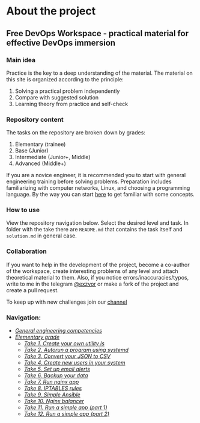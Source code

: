 # About the project

## Free DevOps Workspace - practical material for effective DevOps immersion

### Main idea
Practice is the key to a deep understanding of the material. The material on this site is organized according to the principle:
1) Solving a practical problem independently
2) Compare with suggested solution
3) Learning theory from practice and self-check

### Repository content
The tasks on the repository are broken down by grades:
1) Elementary (trainee)
2) Base (Junior)
3) Intermediate (Junior+, Middle)
4) Advanced (Middle+)

If you are a novice engineer, it is recommended you to start with general engineering training before solving problems. Preparation includes familiarizing with computer networks,
Linux, and choosing a programming language. By the way you can start [here](https://github.com/exzvor/freedevopsworkspace/blob/main/intro/intro.md) to get familiar with some concepts.

### How to use
View the repository navigation below. Select the desired level and task. In folder with the take there are `README.md` that contains the task itself and `solution.md` in general case.

### Collaboration
If you want to help in the development of the project, become a co-author of the workspace,
create interesting problems of any level and attach theoretical material to them.
Also, if you notice errors/inaccuracies/typos, write to me in the telegram [@exzvor](https://t.me/exzvor) or make a fork of the project and create a pull request.

To keep up with new challenges join our [channel](https://t.me/freedevopsworkspace)

### Navigation:
- *[General engineering competencies](https://github.com/exzvor/freedevopsworkspace/blob/main/intro/README.md)*
- *[Elementary grade](https://github.com/exzvor/freedevopsworkspace/tree/main/devops_grades/elementary_grade)*
    - *[Take 1. Create your own utility ls](https://github.com/exzvor/freedevopsworkspace/tree/main/devops_grades/elementary_grade/take_01)*
    - *[Take 2. Autorun a program using systemd](https://github.com/exzvor/freedevopsworkspace/tree/main/devops_grades/elementary_grade/take_02)*
    - *[Take 3. Convert your JSON to CSV](https://github.com/exzvor/freedevopsworkspace/tree/main/devops_grades/elementary_grade/take_03)*
    - *[Take 4. Create new users in your system](https://github.com/exzvor/freedevopsworkspace/tree/main/devops_grades/elementary_grade/take_04)*
    - *[Take 5. Set up email alerts](https://github.com/exzvor/freedevopsworkspace/tree/main/devops_grades/elementary_grade/take_05)*
    - *[Take 6. Backup your data](https://github.com/exzvor/freedevopsworkspace/tree/main/devops_grades/elementary_grade/take_06)*
    - *[Take 7. Run nginx app](https://github.com/exzvor/freedevopsworkspace/tree/main/devops_grades/elementary_grade/take_07)*
    - *[Take 8. IPTABLES rules](https://github.com/exzvor/freedevopsworkspace/tree/main/devops_grades/elementary_grade/take_08)*
    - *[Take 9. Simple Ansible](https://github.com/exzvor/freedevopsworkspace/tree/main/devops_grades/elementary_grade/take_09)*
    - *[Take 10. Nginx balancer](https://github.com/exzvor/freedevopsworkspace/tree/main/devops_grades/elementary_grade/take_10)*
    - *[Take 11. Run a simple app (part 1)](https://github.com/exzvor/freedevopsworkspace/tree/main/devops_grades/elementary_grade/take_11)*
    - *[Take 12. Run a simple app (part 2)](https://github.com/exzvor/freedevopsworkspace/tree/main/devops_grades/elementary_grade/take_12)*
